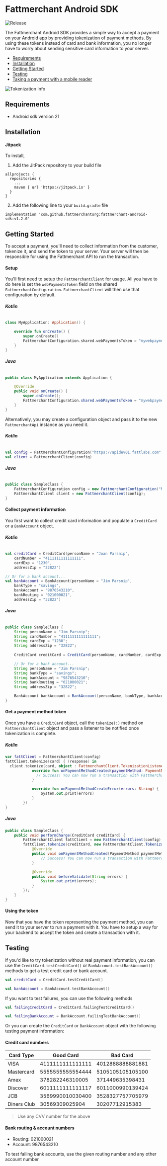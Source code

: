 # Fattmerchant Android SDK

![Release](https://jitpack.io/v/fattmerchantorg/fattmerchant-android-sdk.svg)

The Fattmerchant Android SDK provides a simple way to accept a payment on your Android app by providing tokenization of payment methods. By using these tokens instead of card and bank information, you no longer have to worry about sending sensitive card information to your server.

* [Requirements](#requirements)
* [Installation](#installation)
* [Getting Started](#getting-started)
* [Testing](#testing)
* [Taking a payment with a mobile reader](https://fattmerchantorg.github.io/fattmerchant-android-sdk/cardpresent/)

![Tokenization Info](https://raw.githubusercontent.com/fattmerchantorg/Fattmerchant-iOS-SDK/master/assets/images/tokenization-info.png)


## <a name="requirements">Requirements</a>

* Android sdk version 21

## <a name="installation">Installation</a>

#### Jitpack
To install,

1. Add the JitPack repository to your build file

```
allprojects {
  repositories {
    ...
    maven { url 'https://jitpack.io' }
  }
}
```

2. Add the following line to your `build.gradle` file

`implementation 'com.github.fattmerchantorg:fattmerchant-android-sdk:v1.2.0'`

## <a name="getting-started">Getting Started</a>
To accept a payment, you'll need to collect information from the customer, tokenize it, and send the token to your server. Your server will then be responsible for using the Fattmerchant API to run the transaction.

#### Setup

You'll first need to setup the `FattmerchantClient` for usage.  All you have to do here is set the `webPaymentsToken` field on the shared `FattmerchantConfiguration`. `FattmerchantClient` will then use that configuration by default.

##### Kotlin
```kotlin

class MyApplication: Application() {

    override fun onCreate() { 
        super.onCreate()
        FattmerchantConfiguration.shared.webPaymentsToken = "mywebpaymentstoken"
    }
}

```

##### Java
```Java

public class MyApplication extends Application {

    @Override
    public void onCreate() {
        super.onCreate();
        FattmerchantConfiguration.shared.webPaymentsToken = "mywebpaymentstoken";
    }
}

```

Alternatively, you may create a configuration object and pass it to the new `FattmerchantApi` instance as you need it.

##### Kotlin
```kotlin

val config = FattmerchantConfiguration("https://apidev01.fattlabs.com", "fattwars")
val client = FattmerchantClient(config)

```

##### Java
```Java

public class SampleClass {
    FattmerchantConfiguration config = new FattmerchantConfiguration("https://apidev01.fattlabs.com", "fattwars");
    FattmerchantClient client = new FattmerchantClient(config);
}

```

#### Collect payment information
You first want to collect credit card information and populate a `CreditCard` or a `BankAccount` object.

##### Kotlin
```kotlin

val creditCard = CreditCard(personName = "Joan Parsnip",
	cardNumber = "4111111111111111",
	cardExp = "1230",
	addressZip = "32822")

// Or for a bank account...
val bankAccount = BankAccount(personName = "Jim Parsnip",
	bankType = "savings",
	bankAccount = "9876543210",
	bankRouting = "021000021",
	addressZip = "32822")

```

##### Java
```Java

public class SampleClass {
    String personName = "Jim Parsnip";
    String cardNumber = "4111111111111111";
    String cardExp = "1230";
    String addressZip = "32822"; 
    
    CreditCard creditCard = CreditCard(personName, cardNumber, cardExp, addressZip);

    // Or for a bank account...
    String personName = "Jim Parsnip";
    String bankType = "savings";
    String bankAccount = "9876543210";
    String bankRouting = "021000021";
    String addressZip = "32822";

    BankAccount bankAccount = BankAccount(personName, bankType, bankAccount, bankRouting, addressZip);
}

```

#### Get a payment method token
Once you have a `CreditCard` object, call the `tokenize(:)` method on  `FattmerchantClient` object and pass a listener to be notified once tokenization is complete.

##### Kotlin
```kotlin
var fattClient = FattmerchantClient(config)
fattClient.tokenize(card) { (response) in
  client.tokenize(card, object : FattmerchantClient.TokenizationListener {
            override fun onPaymentMethodCreated(paymentMethod: PaymentMethod) {
              // Success! You can now run a transaction with Fattmerchant using paymentToken as the PaymentMethod
            }

            override fun onPaymentMethodCreateError(errors: String) {
                System.out.print(errors)
            }
        })
}
```

##### Java
```Java
public class SampleClass {
    public void performCharge(CreditCard creditCard) {
        FattmerchantClient fattClient = new FattmerchantClient(config);
        fattClient.tokenize(creditCard, new FattmerchantClient.TokenizationListener() {
            @Override
            public void onPaymentMethodCreated(PaymentMethod paymentMethod) {
                // Success! You can now run a transaction with Fattmerchant using paymentToken as the PaymentMethod
            }

            @Override
            public void beforeValidate(String errors) {
                System.out.print(errors);
            }
        });   
    }
}
```

#### Using the token
Now that you have the token representing the payment method, you can send it to your server to run a payment with it. You have to setup a way for your backend to accept the token and create a transaction with it.

## <a name="testing">Testing</a>
If you'd like to try tokenization without real payment information, you can use the `CreditCard.testCreditCard()` or `BankAccount.testBankAccount()` methods to get a test credit card or bank account.

```kotlin
val creditCard = CreditCard.testCreditCard()

val bankAccount = BankAccount.testBankAccount()
```

If you want to test failures, you can use the following methods

```kotlin
val failingCreditCard = CreditCard.failingTestCreditCard()

val failingBankAccount = BankAccount.failingTestBankAccount()
```

Or you can create the `CreditCard` or `BankAccount` object with the following testing payment information:

#### Credit card numbers

| Card Type | Good Card | Bad Card |
|---------|--------------------|-----------|
|VISA|4111111111111111|4012888888881881|
|Mastercard|5555555555554444|5105105105105100|
|Amex|378282246310005|371449635398431|
|Discover|6011111111111117|6011000990139424|
|JCB|3569990010030400|3528327757705979|
|Diners Club|30569309025904|30207712915383|

> Use any CVV number for the above

#### Bank routing & account numbers

* Routing: 021000021
* Account: 9876543210

To test failing bank accounts, use the given routing number and any other account number
